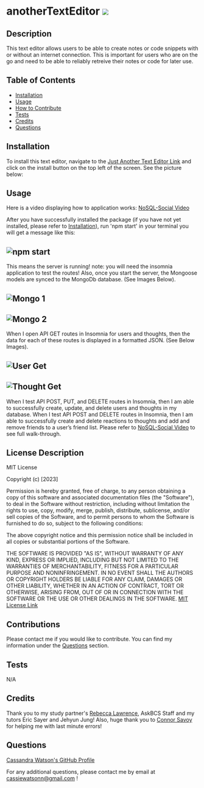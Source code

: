 # anotherTextEditor ![](https://img.shields.io/badge/license-MIT-blue)

## Description

This text editor allows users to be able to create notes or code snippets with or without an internet connection. This is important for users who are on the go and need to be able to reliably retreive their notes or code for later use.

## Table of Contents

- [Installation](#installation)
- [Usage](#usage)
- [How to Contribute](#contributions)
- [Tests](#tests)
- [Credits](#credits)
- [Questions](#questions)

## Installation

To install this text editor, navigate to the [Just Another Text Editor Link](https://) and click on the install button on the top left of the screen. See the picture below:

## Usage

Here is a video displaying how to application works: [NoSQL-Social Video](https://drive.google.com/file/d/1G_LUFaymvAIrMsf0j5eyzPwAQQEwlqy0/view)

After you have successfully installed the package (if you have not yet installed, please refer to [Installation](#installation)), run 'npm start' in your terminal you will get a message like this:

## ![npm start](./assets/images/npmstart.png)

This means the server is running! note: you will need the insomnia application to test the routes! Also, once you start the server, the Mongoose models are synced to the MongoDb database. (See Images Below).

## ![Mongo 1](./assets/images/mongo1.png)

## ![Mongo 2](./assets/images/mongo2.png)

When I open API GET routes in Insomnia for users and thoughts, then the data for each of these routes is displayed in a formatted JSON. (See Below Images).

## ![User Get](./assets/images/userget.png)

## ![Thought Get](./assets/images/thoughtget.png)

When I test API POST, PUT, and DELETE routes in Insomnia, then I am able to successfully create, update, and delete users and thoughts in my database. When I test API POST and DELETE routes in Insomnia, then I am able to successfully create and delete reactions to thoughts and add and remove friends to a user’s friend list. Please refer to [NoSQL-Social Video](https://drive.google.com/file/d/1G_LUFaymvAIrMsf0j5eyzPwAQQEwlqy0/view) to see full walk-through.

## License Description

MIT License

Copyright (c) [2023]

Permission is hereby granted, free of charge, to any person obtaining a copy
of this software and associated documentation files (the "Software"), to deal
in the Software without restriction, including without limitation the rights
to use, copy, modify, merge, publish, distribute, sublicense, and/or sell
copies of the Software, and to permit persons to whom the Software is
furnished to do so, subject to the following conditions:

The above copyright notice and this permission notice shall be included in all
copies or substantial portions of the Software.

THE SOFTWARE IS PROVIDED "AS IS", WITHOUT WARRANTY OF ANY KIND, EXPRESS OR
IMPLIED, INCLUDING BUT NOT LIMITED TO THE WARRANTIES OF MERCHANTABILITY,
FITNESS FOR A PARTICULAR PURPOSE AND NONINFRINGEMENT. IN NO EVENT SHALL THE
AUTHORS OR COPYRIGHT HOLDERS BE LIABLE FOR ANY CLAIM, DAMAGES OR OTHER
LIABILITY, WHETHER IN AN ACTION OF CONTRACT, TORT OR OTHERWISE, ARISING FROM,
OUT OF OR IN CONNECTION WITH THE SOFTWARE OR THE USE OR OTHER DEALINGS IN THE
SOFTWARE.
[MIT License Link](https://choosealicense.com/licenses/mit)

## Contributions

Please contact me if you would like to contribute. You can find my information under the [Questions](#questions) section.

## Tests

N/A

## Credits

Thank you to my study partner's [Rebecca Lawrence](https://github.com/rkml14), AskBCS Staff and my tutors Eric Sayer and Jehyun Jung! Also, huge thank you to [Connor Savoy](https://github.com/Connor812) for helping me with last minute errors!

## Questions

[Cassandra Watson's GitHub Profile](https://github.com/cassiewatsonn)

For any additional questions, please contact me by email at cassiewatsonn@gmail.com !
